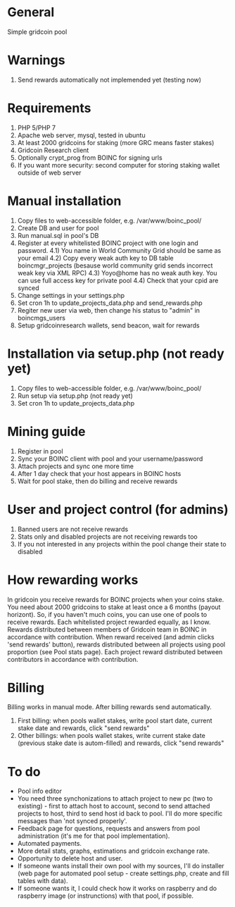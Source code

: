 # General
Simple gridcoin pool

# Warnings
1) Send rewards automatically not implemended yet (testing now)

# Requirements
1) PHP 5/PHP 7
2) Apache web server, mysql, tested in ubuntu
3) At least 2000 gridcoins for staking (more GRC means faster stakes)
4) Gridcoin Research client
5) Optionally crypt_prog from BOINC for signing urls
6) If you want more security: second computer for storing staking wallet outside of web server

# Manual installation
1) Copy files to web-accessible folder, e.g. /var/www/boinc_pool/
2) Create DB and user for pool
3) Run manual.sql in pool's DB
4) Register at every whitelisted BOINC project with one login and password.
4.1) You name in World Community Grid should be same as your email
4.2) Copy every weak auth key to DB table boincmgr_projects (besause world community grid sends incorrect weak key via XML RPC)
4.3) Yoyo@home has no weak auth key. You can use full access key for private pool 4.4) Check that your cpid are synced
5) Change settings in your settings.php
6) Set cron 1h to update_projects_data.php and send_rewards.php
7) Regiter new user via web, then change his status to "admin" in boincmgs_users
8) Setup gridcoinresearch wallets, send beacon, wait for rewards

# Installation via setup.php (not ready yet)
1) Copy files to web-accessible folder, e.g. /var/www/boinc_pool/
2) Run setup via setup.php (not ready yet)
3) Set cron 1h to update_projects_data.php

# Mining guide
1) Register in pool
2) Sync your BOINC client with pool and your username/password
3) Attach projects and sync one more time
4) After 1 day check that your host appears in BOINC hosts
5) Wait for pool stake, then do billing and receive rewards

# User and project control (for admins)
1) Banned users are not receive rewards
2) Stats only and disabled projects are not receiving rewards too
3) If you not interested in any projects within the pool change their state to disabled

# How rewarding works
In gridcoin you receive rewards for BOINC projects when your coins stake. You need about 2000 gridcoins to stake at least once a 6 months (payout horizont). So, if you haven't much coins, you can use one of pools to receive rewards. Each whitelisted project rewarded equally, as I know. Rewards distributed between members of Gridcoin team in BOINC in accordance with contribution. When reward received (and admin clicks 'send rewards' button), rewards distributed between all projects using pool proportion (see Pool stats page). Each project reward distributed between contributors in accordance with contribution.

# Billing
Billing works in manual mode. After billing rewards send automatically.
1) First billing: when pools wallet stakes, write pool start date, current stake date and rewards, click "send rewards"
2) Other billings: when pools wallet stakes, write current stake date (previous stake date is autom-filled) and rewards, click "send rewards"

# To do
* Pool info editor
* You need three synchonizations to attach project to new pc (two to existing) - first to attach host to account, second to send attached projects to host, third to send host id back to pool. I'll do more specific messages than 'not synced properly'.
* Feedback page for questions, requests and answers from pool administration (it's me for that pool implementation).
* Automated payments.
* More detail stats, graphs, estimations and gridcoin exchange rate.
* Opportunity to delete host and user.
* If someone wants install their own pool with my sources, I'll do installer (web page for automated pool setup - create settings.php, create and fill tables with data).
* If someone wants it, I could check how it works on raspberry and do raspberry image (or instrunctions) with that pool, if possible.
